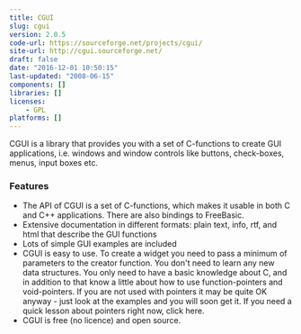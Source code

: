 ```yaml
---
title: CGUI
slug: cgui
version: 2.0.5
code-url: https://sourceforge.net/projects/cgui/
site-url: http://cgui.sourceforge.net/
draft: false
date: "2016-12-01 10:50:15"
last-updated: "2008-06-15"
components: []
libraries: []
licenses:
    - GPL
platforms: []
---
```



CGUI is a library that provides you with a set of C-functions to create GUI applications, i.e. windows and window controls like buttons, check-boxes, menus, input boxes etc.

<!--more-->

### Features
- The API of CGUI is a set of C-functions, which makes it usable in both C and C++ applications. There are also bindings to FreeBasic.
- Extensive documentation in different formats: plain text, info, rtf, and html that describe the GUI functions
- Lots of simple GUI examples are included
- CGUI is easy to use. To create a widget you need to pass a minimum of parameters to the creator function. You don't need to learn any new data structures. You only need to have a basic knowledge about C, and in addition to that know a little about how to use function-pointers and void-pointers. If you are not used with pointers it may be quite OK anyway - just look at the examples and you will soon get it. If you need a quick lesson about pointers right now, click here.
- CGUI is free (no licence) and open source.
